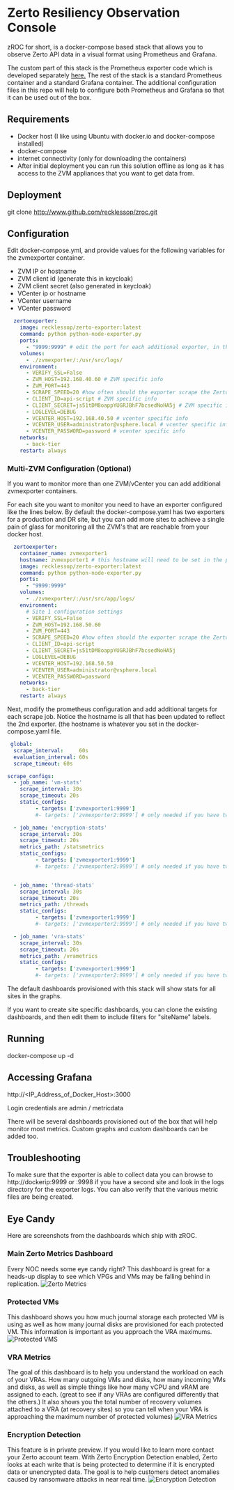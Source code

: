 # Zerto Resiliency Observation Console
zROC for short, is a docker-compose based stack that allows you to observe Zerto API data in a visual format using Prometheus and Grafana.

The custom part of this stack is the Prometheus exporter code which is developed separately [here.](https://github.com/recklessop/Zerto_Exporter)
The rest of the stack is a standard Prometheus container and a standard Grafana container. The additional configuration files in this repo will help to configure both Prometheus and Grafana so that it can be used out of the box.

## Requirements
- Docker host (I like using Ubuntu with docker.io and docker-compose installed)
- docker-compose
- internet connectivity (only for downloading the containers)
- After initial deployment you can run this solution offline as long as it has access to the ZVM appliances that you want to get data from.

## Deployment

git clone http://www.github.com/recklessop/zroc.git

## Configuration

Edit docker-compose.yml, and provide values for the following variables for the zvmexporter container.

- ZVM IP or hostname
- ZVM client id (generate this in keycloak)
- ZVM client secret (also generated in keycloak)
- VCenter ip or hostname
- VCenter username
- VCenter password

```yaml
  zertoexporter:
    image: recklessop/zerto-exporter:latest
    command: python python-node-exporter.py
    ports:
      - "9999:9999" # edit the port for each additional exporter, in this case it was changed to 9998
    volumes:
      - ./zvmexporter/:/usr/src/logs/
    environment:
      - VERIFY_SSL=False
      - ZVM_HOST=192.168.40.60 # ZVM specific info
      - ZVM_PORT=443
      - SCRAPE_SPEED=20 #how often should the exporter scrape the Zerto API in seconds
      - CLIENT_ID=api-script # ZVM specific info
      - CLIENT_SECRET=js51tDM8oappYUGRJBhF7bcsedNoHA5j # ZVM specific info
      - LOGLEVEL=DEBUG
      - VCENTER_HOST=192.168.40.50 # vcenter specific info
      - VCENTER_USER=administrator@vsphere.local # vcenter specific info
      - VCENTER_PASSWORD=password # vcenter specific info
    networks:
      - back-tier
    restart: always
```


### Multi-ZVM Configuration (Optional)

If you want to monitor more than one ZVM/vCenter you can add additional zvmexporter containers. 

For each site you want to monitor you need to have an exporter configured like the lines below. By default the docker-compose.yaml has two exporters for a production and DR site, but you can add more sites to achieve a single pain of glass for monitoring all the ZVM's that are reachable from your docker host.

```yaml  
  zertoexporter:
    container_name: zvmexporter1
    hostname: zvmexporter1 # this hostname will need to be set in the prometheus.yaml file as well
    image: recklessop/zerto-exporter:latest
    command: python python-node-exporter.py
    ports:
      - "9999:9999"
    volumes:
      - ./zvmexporter/:/usr/src/app/logs/
    environment:
      # Site 1 configuration settings
      - VERIFY_SSL=False
      - ZVM_HOST=192.168.50.60
      - ZVM_PORT=443
      - SCRAPE_SPEED=20 #how often should the exporter scrape the Zerto API
      - CLIENT_ID=api-script
      - CLIENT_SECRET=js51tDM8oappYUGRJBhF7bcsedNoHA5j
      - LOGLEVEL=DEBUG
      - VCENTER_HOST=192.168.50.50
      - VCENTER_USER=administrator@vsphere.local
      - VCENTER_PASSWORD=password
    networks:
      - back-tier
    restart: always
```

Next, modify the prometheus configuration and add additional targets for each scrape job.
Notice the hostname is all that has been updated to reflect the 2nd exporter. (the hostname is whatever you set in the docker-compose.yaml file.

```yaml
 global:
  scrape_interval:     60s
  evaluation_interval: 60s 
  scrape_timeout: 60s

scrape_configs:
  - job_name: 'vm-stats'
    scrape_interval: 30s
    scrape_timeout: 20s
    static_configs:
         - targets: ['zvmexporter1:9999']
         #- targets: ['zvmexporter2:9999'] # only needed if you have two ZVMs to monitor

  - job_name: 'encryption-stats'
    scrape_interval: 30s
    scrape_timeout: 20s
    metrics_path: /statsmetrics
    static_configs:
         - targets: ['zvmexporter1:9999']
         #- targets: ['zvmexporter2:9999'] # only needed if you have two ZVMs to monitor


  - job_name: 'thread-stats'
    scrape_interval: 30s
    scrape_timeout: 20s
    metrics_path: /threads
    static_configs:
         - targets: ['zvmexporter1:9999']
         #- targets: ['zvmexporter2:9999'] # only needed if you have two ZVMs to monitor

  - job_name: 'vra-stats'
    scrape_interval: 30s
    scrape_timeout: 20s
    metrics_path: /vrametrics
    static_configs:
         - targets: ['zvmexporter1:9999']
         #- targets: ['zvmexporter2:9999'] # only needed if you have two ZVMs to monitor
```

The default dashboards provisioned with this stack will show stats for all sites in the graphs.

If you want to create site specific dashboards, you can clone the existing dashboards, and then edit them to include filters for "siteName" labels.


## Running 

docker-compose up -d


## Accessing Grafana

http://<IP_Address_of_Docker_Host>:3000

Login credentials are admin / metricdata

There will be several dashboards provisioned out of the box that will help monitor most metrics. Custom graphs and custom dashboards can be added too.

## Troubleshooting

To make sure that the exporter is able to collect data you can browse to http://dockerip:9999 or :9998 if you have a second site and look in the logs directory for the exporter logs. You can also verify that the various metric files are being created.

## Eye Candy

Here are screenshots from the dashboards which ship with zROC.

### Main Zerto Metrics Dashboard
Every NOC needs some eye candy right? This dashboard is great for a heads-up display to see which VPGs and VMs may be falling behind in replication.
![Zerto Metrics](/images/zerto-metrics.jpg)

### Protected VMs
This dashboard shows you how much journal storage each protected VM is using as well as how many journal disks are provisioned for each protected VM. This information is important as you approach the VRA maximums.
![Protected VMS](/images/protected-vms.jpg)

### VRA Metrics
The goal of this dashboard is to help you understand the workload on each of your VRAs. How many outgoing VMs and disks, how many incoming VMs and disks, as well as simple things like how many vCPU and vRAM are assigned to each. (great to see if any VRAs are configured differently that the others.) It also shows you the total number of recovery volumes attached to a VRA (at recovery sites) so you can tell when your VRA is approaching the maximum number of protected volumes)
![VRA Metrics](/images/vra-dashboard.jpg)

### Encryption Detection
This feature is in private preview. If you would like to learn more contact your Zerto account team. With Zerto Encryption Detection enabled, Zerto looks at each write that is being protected to determine if it is encrypted data or unencrypted data. The goal is to help customers detect anomalies caused by ransomware attacks in near real time.
![Encryption Detection](/images/encryption-detection.jpg)
